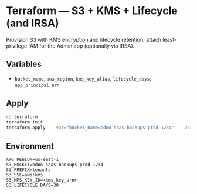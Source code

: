 # Terraform — S3 + KMS + Lifecycle (and IRSA)

Provision S3 with KMS encryption and lifecycle retention; attach least-privilege IAM for the Admin app (optionally via IRSA).

## Variables
- `bucket_name`, `aws_region`, `kms_key_alias`, `lifecycle_days`, `app_principal_arn`

## Apply
```bash
cd terraform
terraform init
terraform apply   -var="bucket_name=odoo-saas-backups-prod-1234"   -var="aws_region=us-east-1"   -var="kms_key_alias=odoo-saas-backups"   -var="lifecycle_days=30"   -var="app_principal_arn=arn:aws:iam::123456789012:role/odoo-admin-app"
```

## Environment
```env
AWS_REGION=us-east-1
S3_BUCKET=odoo-saas-backups-prod-1234
S3_PREFIX=tenants
S3_SSE=aws:kms
S3_KMS_KEY_ID=<kms_key_arn>
S3_LIFECYCLE_DAYS=30
```
